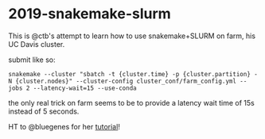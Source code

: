 # 2019-snakemake-slurm

This is @ctb's attempt to learn how to use snakemake+SLURM on farm, his
UC Davis cluster.

submit like so:

```
snakemake --cluster "sbatch -t {cluster.time} -p {cluster.partition} -N {cluster.nodes}" --cluster-config cluster_conf/farm_config.yml --jobs 2 --latency-wait=15 --use-conda
```

the only real trick on farm seems to be to provide a latency wait time
of 15s instead of 5 seconds.

HT to @bluegenes for her [tutorial](https://github.com/dib-lab/farm-notes/blob/master/snakemake-slurm.md)!
